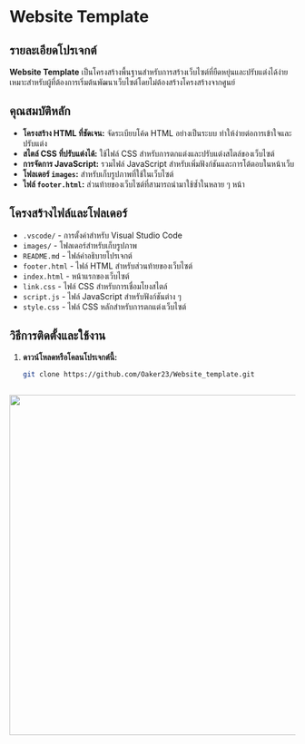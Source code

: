 # Website Template

## รายละเอียดโปรเจกต์

**Website Template** เป็นโครงสร้างพื้นฐานสำหรับการสร้างเว็บไซต์ที่ยืดหยุ่นและปรับแต่งได้ง่าย เหมาะสำหรับผู้ที่ต้องการเริ่มต้นพัฒนาเว็บไซต์โดยไม่ต้องสร้างโครงสร้างจากศูนย์

## คุณสมบัติหลัก

- **โครงสร้าง HTML ที่ชัดเจน:** จัดระเบียบโค้ด HTML อย่างเป็นระบบ ทำให้ง่ายต่อการเข้าใจและปรับแต่ง
- **สไตล์ CSS ที่ปรับแต่งได้:** ใช้ไฟล์ CSS สำหรับการตกแต่งและปรับแต่งสไตล์ของเว็บไซต์
- **การจัดการ JavaScript:** รวมไฟล์ JavaScript สำหรับเพิ่มฟังก์ชันและการโต้ตอบในหน้าเว็บ
- **โฟลเดอร์ `images`:** สำหรับเก็บรูปภาพที่ใช้ในเว็บไซต์
- **ไฟล์ `footer.html`:** ส่วนท้ายของเว็บไซต์ที่สามารถนำมาใช้ซ้ำในหลาย ๆ หน้า

## โครงสร้างไฟล์และโฟลเดอร์

- `.vscode/` - การตั้งค่าสำหรับ Visual Studio Code
- `images/` - โฟลเดอร์สำหรับเก็บรูปภาพ
- `README.md` - ไฟล์คำอธิบายโปรเจกต์
- `footer.html` - ไฟล์ HTML สำหรับส่วนท้ายของเว็บไซต์
- `index.html` - หน้าแรกของเว็บไซต์
- `link.css` - ไฟล์ CSS สำหรับการเชื่อมโยงสไตล์
- `script.js` - ไฟล์ JavaScript สำหรับฟังก์ชันต่าง ๆ
- `style.css` - ไฟล์ CSS หลักสำหรับการตกแต่งเว็บไซต์

## วิธีการติดตั้งและใช้งาน

1. **ดาวน์โหลดหรือโคลนโปรเจกต์นี้:**
   ```bash
   git clone https://github.com/Oaker23/Website_template.git



<img src="images/Screenshot-1.png" width="600">
